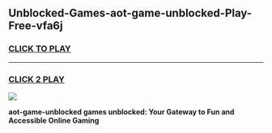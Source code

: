 
## Unblocked-Games-aot-game-unblocked-Play-Free-vfa6j
<h3>
<a href="https://premium76.site?title=aot-game-unblocked&ref=09A">CLICK TO PLAY</a></h3>
<hr>

<h3>
<a href="https://premium76.site?title=aot-game-unblocked&ref=09A">CLICK 2 PLAY</a>
  
</h3>

<a href="https://premium76.site?title=aot-game-unblocked&ref=09A"><img src="https://clearcache.store/games.png"></a>


**aot-game-unblocked games unblocked: Your Gateway to Fun and Accessible Online Gaming**
